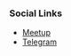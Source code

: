 ### Social Links
* [Meetup](https://www.meetup.com/owasp-rio-de-janeiro/)
* [Telegram](https://t.me/+y6HuZcUoBspkNGEx)
